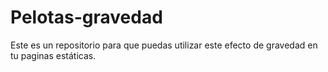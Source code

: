 # Pelotas-gravedad
Este es un repositorio para que puedas utilizar este efecto  de gravedad en tu paginas estáticas.
